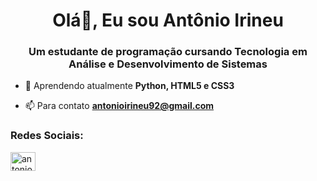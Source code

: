<h1 align="center">Olá👋, Eu sou Antônio Irineu</h1>
<h3 align="center">Um estudante de programação cursando Tecnologia em Análise e Desenvolvimento de Sistemas</h3>

- 🌱 Aprendendo atualmente **Python, HTML5 e CSS3**

- 📫 Para contato **antonioirineu92@gmail.com**

<h3 align="left">Redes Sociais:</h3>
<p align="left">
<a href="https://instagram.com/antonioirfilho" target="blank"><img align="center" src="https://raw.githubusercontent.com/rahuldkjain/github-profile-readme-generator/master/src/images/icons/Social/instagram.svg" alt="antonioirfilho" height="30" width="40" /></a>
</p>

